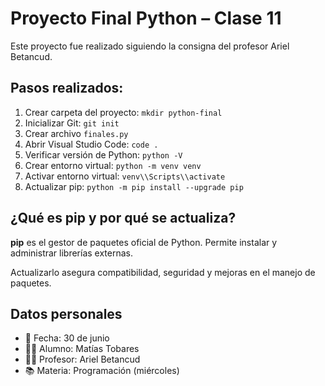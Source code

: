 # Proyecto Final Python – Clase 11

Este proyecto fue realizado siguiendo la consigna del profesor Ariel Betancud.

## Pasos realizados:

1. Crear carpeta del proyecto: `mkdir python-final`
2. Inicializar Git: `git init`
3. Crear archivo `finales.py`
4. Abrir Visual Studio Code: `code .`
5. Verificar versión de Python: `python -V`
6. Crear entorno virtual: `python -m venv venv`
7. Activar entorno virtual: `venv\\Scripts\\activate`
8. Actualizar pip: `python -m pip install --upgrade pip`

## ¿Qué es pip y por qué se actualiza?

**pip** es el gestor de paquetes oficial de Python. Permite instalar y administrar librerías externas.

Actualizarlo asegura compatibilidad, seguridad y mejoras en el manejo de paquetes.

## Datos personales

- 📅 Fecha: 30 de junio
- 👨‍🎓 Alumno: Matías Tobares
- 🧑‍🏫 Profesor: Ariel Betancud
- 📚 Materia: Programación (miércoles)